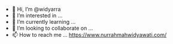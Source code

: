 - 👋 Hi, I’m @widyarra
- 👀 I’m interested in ...
- 🌱 I’m currently learning ...
- 💞️ I’m looking to collaborate on ...
- 📫 How to reach me ...
https://www.nurrahmahwidyawati.com/

<!---
widyarra/widyarra is a ✨ special ✨ repository because its `README.md` (this file) appears on your GitHub profile.
You can click the Preview link to take a look at your changes.
--->
